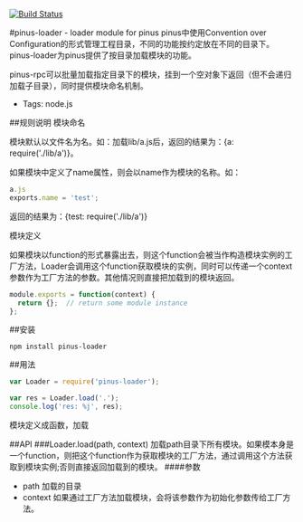 [![Build Status](https://travis-ci.org/node-pinus/pinus-loader.svg?branch=master)](https://travis-ci.org/node-pinus/pinus-loader)

#pinus-loader - loader module for pinus
pinus中使用Convention over Configuration的形式管理工程目录，不同的功能按约定放在不同的目录下。pinus-loader为pinus提供了按目录加载模块的功能。

pinus-rpc可以批量加载指定目录下的模块，挂到一个空对象下返回（但不会递归加载子目录），同时提供模块命名机制。

+ Tags: node.js

##规则说明
模块命名

模块默认以文件名为名。如：加载lib/a.js后，返回的结果为：{a: require('./lib/a')}。

如果模块中定义了name属性，则会以name作为模块的名称。如：
```javascript
a.js
exports.name = 'test';
```
返回的结果为：{test: require('./lib/a')}

模块定义

如果模块以function的形式暴露出去，则这个function会被当作构造模块实例的工厂方法，Loader会调用这个function获取模块的实例，同时可以传递一个context参数作为工厂方法的参数。其他情况则直接把加载到的模块返回。
```javascript
module.exports = function(context) {
  return {};  // return some module instance
};
```

##安装
```
npm install pinus-loader
```

##用法
``` javascript
var Loader = require('pinus-loader');

var res = Loader.load('.');
console.log('res: %j', res);
```
模块定义成函数，加载

##API
###Loader.load(path, context)
加载path目录下所有模块。如果模本身是一个function，则把这个function作为获取模块的工厂方法，通过调用这个方法获取到模块实例;否则直接返回加载到的模块。
####参数
+ path 加载的目录
+ context 如果通过工厂方法加载模块，会将该参数作为初始化参数传给工厂方法。
